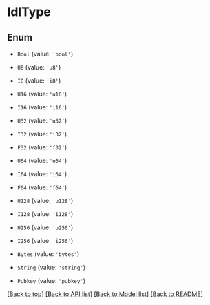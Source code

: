 # IdlType

## Enum


* `Bool` (value: `'bool'`)

* `U8` (value: `'u8'`)

* `I8` (value: `'i8'`)

* `U16` (value: `'u16'`)

* `I16` (value: `'i16'`)

* `U32` (value: `'u32'`)

* `I32` (value: `'i32'`)

* `F32` (value: `'f32'`)

* `U64` (value: `'u64'`)

* `I64` (value: `'i64'`)

* `F64` (value: `'f64'`)

* `U128` (value: `'u128'`)

* `I128` (value: `'i128'`)

* `U256` (value: `'u256'`)

* `I256` (value: `'i256'`)

* `Bytes` (value: `'bytes'`)

* `String` (value: `'string'`)

* `Pubkey` (value: `'pubkey'`)



[[Back to top]](#) [[Back to API list]](../../README.md#documentation-for-api-endpoints) [[Back to Model list]](../../README.md#documentation-for-models) [[Back to README]](../../README.md)
